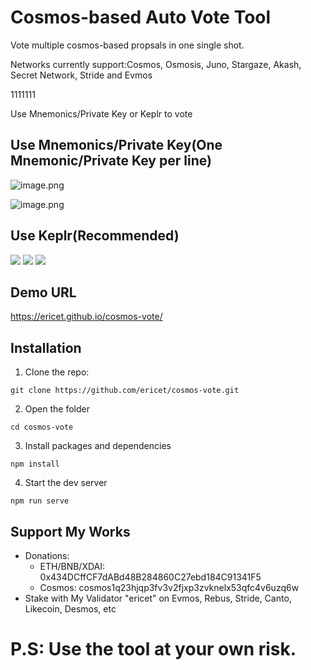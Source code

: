 # Cosmos-based Auto Vote Tool

Vote multiple cosmos-based propsals in one single shot. 

Networks currently support:Cosmos, Osmosis, Juno, Stargaze, Akash, Secret Network, Stride and Evmos

1111111

Use Mnemonics/Private Key or Keplr to vote


## Use Mnemonics/Private Key(One Mnemonic/Private Key per line)
![image.png](https://cdn.steemitimages.com/DQmbRrHjfoto2hHgFZ5eLiS2m53pzSYYm4LfxDkfdA26ZsN/image.png)

![image.png](https://cdn.steemitimages.com/DQmNicB6oz1QjZuCTtghBGBNhPbhKURSESWf3W4EV4LZBpR/image.png)

## Use Keplr(Recommended)
![](https://cdn.steemitimages.com/DQmRPHNiNaeTTLnThVEdvKyA2rC2t4DrjRrbzTMjZaqK8bx/image.png)
![](https://cdn.steemitimages.com/DQmXQ65nC7eGETi2F6EAt13a4RyZy78gHoiHc8NeyRANdsC/image.png)
![](https://cdn.steemitimages.com/DQmZBpo3YXiDPro5aMDWPekRtin4ZagXmVYNM2oC5LjunmC/image.png)

## Demo URL
https://ericet.github.io/cosmos-vote/

## Installation
1. Clone the repo:

`git clone https://github.com/ericet/cosmos-vote.git`

2. Open the folder

`cd cosmos-vote`

3. Install packages and dependencies

`npm install`

4. Start the dev server

`npm run serve`

## Support My Works
* Donations:
  * ETH/BNB/XDAI: 0x434DCffCF7dABd48B284860C27ebd184C91341F5
  * Cosmos: cosmos1q23hjqp3fv3v2fjxp3zvknelx53qfc4v6uzq6w
* Stake with My Validator "ericet" on Evmos, Rebus, Stride, Canto, Likecoin, Desmos, etc

# P.S: Use the tool at your own risk. 



